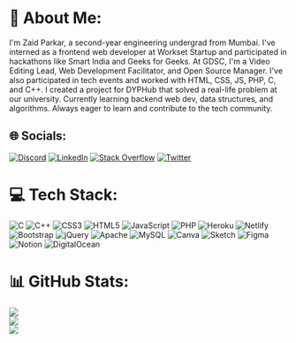# 💫 About Me:
I'm Zaid Parkar, a second-year engineering undergrad from Mumbai. I've interned as a frontend web developer at Workset Startup and participated in hackathons like Smart India and Geeks for Geeks. At GDSC, I'm a Video Editing Lead, Web Development Facilitator, and Open Source Manager. I've also participated in tech events and worked with HTML, CSS, JS, PHP, C, and C++. I created a project for DYPHub that solved a real-life problem at our university. Currently learning backend web dev, data structures, and algorithms. Always eager to learn and contribute to the tech community.


## 🌐 Socials:
[![Discord](https://img.shields.io/badge/Discord-%237289DA.svg?logo=discord&logoColor=white)](https://discord.gg/Zaid#1343) [![LinkedIn](https://img.shields.io/badge/LinkedIn-%230077B5.svg?logo=linkedin&logoColor=white)](https://linkedin.com/in/zaid-parkar-06b15221b) [![Stack Overflow](https://img.shields.io/badge/-Stackoverflow-FE7A16?logo=stack-overflow&logoColor=white)](https://stackoverflow.com/users/21344086/zaid-parkar) [![Twitter](https://img.shields.io/badge/Twitter-%231DA1F2.svg?logo=Twitter&logoColor=white)](https://twitter.com/ZaidParkar03) 

# 💻 Tech Stack:
![C](https://img.shields.io/badge/c-%2300599C.svg?style=plastic&logo=c&logoColor=white) ![C++](https://img.shields.io/badge/c++-%2300599C.svg?style=plastic&logo=c%2B%2B&logoColor=white) ![CSS3](https://img.shields.io/badge/css3-%231572B6.svg?style=plastic&logo=css3&logoColor=white) ![HTML5](https://img.shields.io/badge/html5-%23E34F26.svg?style=plastic&logo=html5&logoColor=white) ![JavaScript](https://img.shields.io/badge/javascript-%23323330.svg?style=plastic&logo=javascript&logoColor=%23F7DF1E) ![PHP](https://img.shields.io/badge/php-%23777BB4.svg?style=plastic&logo=php&logoColor=white) ![Heroku](https://img.shields.io/badge/heroku-%23430098.svg?style=plastic&logo=heroku&logoColor=white) ![Netlify](https://img.shields.io/badge/netlify-%23000000.svg?style=plastic&logo=netlify&logoColor=#00C7B7) ![Bootstrap](https://img.shields.io/badge/bootstrap-%23563D7C.svg?style=plastic&logo=bootstrap&logoColor=white) ![jQuery](https://img.shields.io/badge/jquery-%230769AD.svg?style=plastic&logo=jquery&logoColor=white) ![Apache](https://img.shields.io/badge/apache-%23D42029.svg?style=plastic&logo=apache&logoColor=white) ![MySQL](https://img.shields.io/badge/mysql-%2300f.svg?style=plastic&logo=mysql&logoColor=white) ![Canva](https://img.shields.io/badge/Canva-%2300C4CC.svg?style=plastic&logo=Canva&logoColor=white) ![Sketch](https://img.shields.io/badge/Sketch-FFB387?style=plastic&logo=sketch&logoColor=black) 	![Figma](https://img.shields.io/badge/figma-%23F24E1E.svg?style=plastic&logo=figma&logoColor=white) ![Notion](https://img.shields.io/badge/Notion-%23000000.svg?style=plastic&logo=notion&logoColor=white) ![DigitalOcean](https://img.shields.io/badge/DigitalOcean-%230167ff.svg?style=plastic&logo=digitalOcean&logoColor=white)
# 📊 GitHub Stats:
![](https://github-readme-stats.vercel.app/api?username=Zaid-Parkar&theme=tokyonight&hide_border=false&include_all_commits=true&count_private=true)<br/>
![](https://github-readme-streak-stats.herokuapp.com/?user=Zaid-Parkar&theme=tokyonight&hide_border=false)<br/>
![](https://github-readme-stats.vercel.app/api/top-langs/?username=Zaid-Parkar&theme=tokyonight&hide_border=false&include_all_commits=true&count_private=true&layout=compact)

<!-- ### ✍️ Random Dev Quote
![](https://quotes-github-readme.vercel.app/api?type=horizontal&theme=radical) -->

<!-- Proudly created with GPRM ( https://gprm.itsvg.in ) -->
